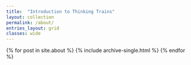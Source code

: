 ```yaml
---
title:  "Introduction to Thinking Trains"
layout: collection
permalink: /about/
entries_layout: grid
classes: wide
---
```


{% for post in site.about %}
  {% include archive-single.html %}
{% endfor %}
